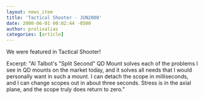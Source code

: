 ```yaml
---
layout: news_item
title: 'Tactical Shooter - JUN2000'
date: 2000-06-01 00:02:44 -0500
author: prolixalias
categories: [article]
---
```


We were featured in Tactical Shooter!

Excerpt:
"Al Talbot's "Split Second" QD Mount solves each of the problems I see in QD mounts on the market today, and it solves all needs that I would personally want in such a mount. I can detach the scope in milliseconds, and I can change scopes out in about three seconds. Stress is in the axial plane, and the scope truly does return to zero."
